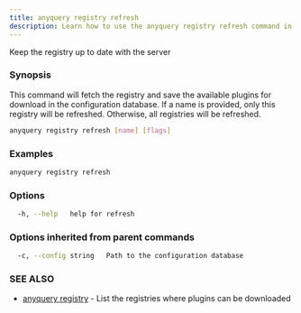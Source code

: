 ```yaml
---
title: anyquery registry refresh
description: Learn how to use the anyquery registry refresh command in AnyQuery.
---
```


Keep the registry up to date with the server

### Synopsis

This command will fetch the registry and save the available plugins for download in the configuration database.
If a name is provided, only this registry will be refreshed. Otherwise, all registries will be refreshed.

```bash
anyquery registry refresh [name] [flags]
```

### Examples

```bash
anyquery registry refresh
```

### Options

```bash
  -h, --help   help for refresh
```

### Options inherited from parent commands

```bash
  -c, --config string   Path to the configuration database
```

### SEE ALSO

* [anyquery registry](../anyquery_registry)	 - List the registries where plugins can be downloaded
